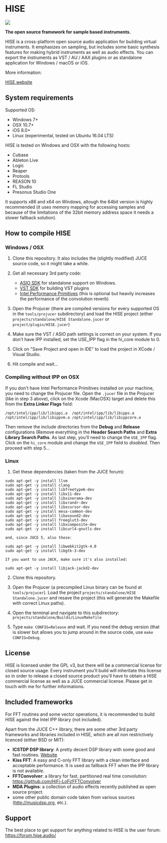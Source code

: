 # HISE

![](http://hise.audio/images/github.png)


**The open source framework for sample based instruments.**

HISE is a cross-platform open source audio application for building virtual instruments. 
It emphasizes on sampling, but includes some basic synthesis features for making hybrid instruments as well as audio effects. 
You can export the instruments as VST / AU / AAX plugins or as standalone application for Windows / macOS or iOS.

More information:

[HISE website](http://hise.audio)

## System requirements

Supported OS:

- Windows 7+
- OSX 10.7+
- iOS 8.0+
- Linux (experimental, tested on Ubuntu 16.04 LTS)

HISE is tested on Windows and OSX with the following hosts:

- Cubase
- Ableton Live
- Logic
- Reaper
- Protools
- REASON 10
- FL Studio
- Presonus Studio One

It supports x86 and x64 on Windows, altough the 64bit version is highly recommended (it uses memory mapping for accessing samples and because of the limitations of the 32bit memory address space it needs a slower fallback solution).

## How to compile HISE

### Windows / OSX

1. Clone this repository. It also includes the (slightly modified) JUCE source code, so it might take a while.

2. Get all necessary 3rd party code:
	- [ASIO SDK](http://www.steinberg.net/sdk_downloads/asiosdk2.3.zip) for standalone support on Windows.
	- [VST SDK](http://www.steinberg.net/sdk_downloads/vstsdk366_27_06_2016_build_61.zip) for building VST plugins
	- [Intel Performance Primitives](https://software.intel.com/en-us/articles/free-ipp) (this is optional but heavily increases the performance of the convolution reverb)

3. Open the Projucer (there are compiled versions for every supported OS in the `tools/projucer` subdirectory) and load the HISE project (either `projects/standalone/HISE Standalone.jucer` or `project/plugin/HISE.jucer`)

4. Make sure the VST / ASIO path settings is correct on your system. If you don't have IPP installed, set the USE_IPP flag in the hi_core module to 0.

5. Click on "Save Project and open in IDE" to load the project in XCode / Visual Studio. 

6. Hit compile and wait...

### Compiling without IPP on OSX

If you don't have Intel Performance Primitives installed on your machine, you need to change the Projucer file. Open the `.jucer` file in the Projucer (like in step 3 above), click on the Xcode (MacOSX) target and delete this from the **Extra Linker Flags** field:

```
/opt/intel/ipp/lib/libippi.a  /opt/intel/ipp/lib/libipps.a /opt/intel/ipp/lib/libippvm.a /opt/intel/ipp/lib/libippcore.a
```

Then remove the include directories from the **Debug** and **Release** configurations (Remove everything in the **Header Search Paths** and **Extra Library Search Paths**. As last step, you'll need to change the `USE_IPP` flag. Click on the `hi_core` module and change the `USE_IPP` field to *disabled*. Then proceed with step 5...

### Linux

1. Get these dependencies (taken from the JUCE forum):

```
sudo apt-get -y install llvm
sudo apt-get -y install clang
sudo apt-get -y install libfreetype6-dev
sudo apt-get -y install libx11-dev
sudo apt-get -y install libxinerama-dev
sudo apt-get -y install libxrandr-dev
sudo apt-get -y install libxcursor-dev
sudo apt-get -y install mesa-common-dev
sudo apt-get -y install libasound2-dev
sudo apt-get -y install freeglut3-dev
sudo apt-get -y install libxcomposite-dev
sudo apt-get -y install libcurl4-gnutls-dev

and, since JUCE 5, also these:

sudo apt-get -y install libwebkit2gtk-4.0 
sudo apt-get -y install libgtk-3-dev

If you want to use JACK, make sure it's also installed:

sudo apt-get -y install libjack-jackd2-dev
```

2. Clone this repository.

3. Open the Projucer (a precompiled Linux binary can be found at `tools/projucer`). Load the project `projects/standalone/HISE Standalone.jucer` and resave the project (this will generate the Makefile with correct Linux paths).

4. Open the terminal and navigate to this subdirectory: `projects/standalone/Builds/LinuxMakefile`

5. Type `make CONFIG=Release` and wait. If you need the debug version (that is slower but allows you to jump around in the source code, use `make CONFIG=Debug`.


## License

HISE is licensed under the GPL v3, but there will be a commercial license for closed source usage. Every instrument you'll build will inheritate this license so in order to release a closed source product you'll have to obtain a HISE commercial license as well as a JUCE commercial license. Please get in touch with me for further informations.

## Included frameworks

For FFT routines and some vector operations, it is recommended to build HISE against the Intel IPP library (not included).

Apart from the JUCE C++ library, there are some other 3rd party frameworks and libraries included in HISE, which are all non restrictively licenced (either BSD or MIT):

- **ICSTDP DSP library**: A pretty decent DSP library with some good and fast routines.   [Website](https://www.zhdk.ch/en/researchproject/426390)
- **Kiss FFT**: A easy and C-only FFT library with a clean interface and acceptable performance. It is used as fallback FFT when the IPP library is not available.
- **FFTConvolver**: a library for fast, partitioned real time convolution: https://github.com/HiFi-LoFi/FFTConvolver
- **MDA Plugins**: a collection of audio effects recently published as open source project.
- some other public domain code taken from various sources (http://musicdsp.org, etc.).

## Support

The best place to get support for anything related to HISE is the user forum: https://forum.hise.audio/
